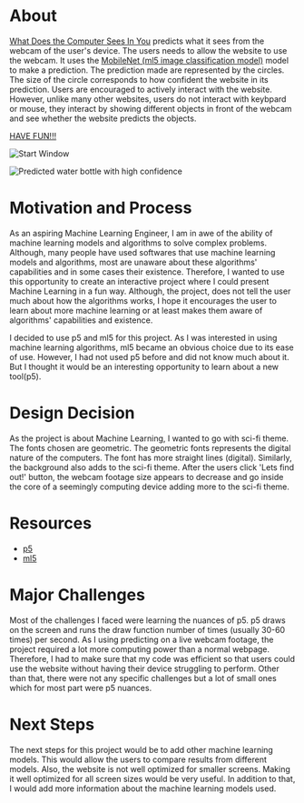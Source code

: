 # About

[What Does the Computer Sees In You](https://kg1642.github.io/WhatDoesTheComputerSeesInYou/) predicts what it sees from the webcam of the user's device. The users needs to allow the website to use the webcam. It uses the [MobileNet (ml5 image classification model)](https://ml5js.org/docs/video-classification-example) model to make a prediction.
The prediction made are represented by the circles. The size of the circle corresponds to how confident the website in its prediction. Users are encouraged to actively interact with the website. However, unlike 
many other websites, users do not interact with keybpard or mouse, they interact by showing different objects in front of the webcam and see whether the website predicts the objects.  

[HAVE FUN!!!](https://kg1642.github.io/WhatDoesTheComputerSeesInYou/)

![](https://github.com/kg1642/WhatDoesTheComputerSeesInYou/blob/master/start_window.png 'Start Window')

![](https://github.com/kg1642/WhatDoesTheComputerSeesInYou/blob/master/bottle_predicted.png 'Predicted water bottle with high confidence')

# Motivation and Process
As an aspiring Machine Learning Engineer, I am in awe of the ability of machine learning models and algorithms to solve complex problems. Although, many people have used softwares that use machine learning models and algorithms, most are unaware about these algorithms' capabilities and in some cases their existence. Therefore, I
wanted to use this opportunity to create an interactive project where I could present Machine Learning in a fun way. Although, the project, does not tell the user much about how the algorithms works, I hope it encourages the user to learn about more machine learning or at least makes them aware of algorithms' capabilities and existence.

I decided to use p5 and ml5 for this project. As I was interested in using machine learning algorithms, ml5 became an obvious choice
due to its ease of use. However, I had not used p5 before and did not know much about it. But I thought it would be an interesting opportunity to learn about a new tool(p5).

# Design Decision
As the project is about Machine Learning, I wanted to go with sci-fi theme. The fonts chosen are geometric. The geometric fonts represents the digital nature of the computers. The font has more straight lines (digital). Similarly, the background also adds to the sci-fi theme.
After the users click 'Lets find out!' button, the webcam footage size appears to decrease and go inside the core of a seemingly computing device adding more to the sci-fi theme.

# Resources
- [p5](https://p5js.org/)
- [ml5](https://ml5js.org/)

# Major Challenges

Most of the challenges I faced were learning the nuances of p5. p5 draws on the screen and runs the draw function number of times (usually 30-60 times) per second. As I using predicting on a live webcam
footage, the project required a lot more computing power than a normal webpage. Therefore, I had to make sure that my code was efficient so that users could use the website without having their device struggling to perform.
Other than that, there were not any specific challenges but a lot of small ones which for most part were p5 nuances.

# Next Steps

The next steps for this project would be to add other machine learning models. This would allow the users to compare results from different models. Also, the website is not well optimized for smaller screens. Making it well optimized for all screen sizes would be very useful.
In addition to that, I would add more information about the machine learning models used. 

